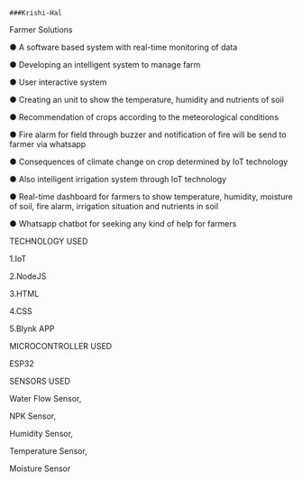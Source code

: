 `###Krishi-Hal`

Farmer Solutions

● A software based system with real-time monitoring of data

● Developing an intelligent system to manage farm

● User interactive system

● Creating an unit to show the temperature, humidity and nutrients of soil

● Recommendation of crops according to the meteorological conditions

● Fire alarm for field through buzzer and notification of fire will be send to farmer via 
whatsapp

● Consequences of climate change on crop determined by IoT technology

● Also intelligent irrigation system through IoT technology

● Real-time dashboard for farmers to show temperature, humidity, moisture of soil, fire 
alarm, irrigation situation and nutrients in soil

● Whatsapp chatbot for seeking any kind of help for farmers

TECHNOLOGY USED

1.IoT 

2.NodeJS

3.HTML 

4.CSS 

5.Blynk APP                                      
                                                
                                               
MICROCONTROLLER USED 
 
  ESP32 
  
SENSORS USED 
  
  Water Flow Sensor,
  
  NPK Sensor,
  
  Humidity Sensor,
  
  Temperature Sensor,
  
  Moisture Sensor
